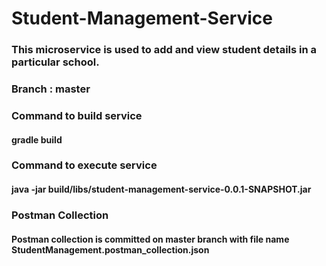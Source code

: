# Student-Management-Service

### This microservice is used to add and view student details in a particular school.

### Branch : master

### Command to build service
#### gradle build

### Command to execute service
#### java -jar build/libs/student-management-service-0.0.1-SNAPSHOT.jar

### Postman Collection
#### Postman collection is committed on master branch with file name StudentManagement.postman_collection.json
